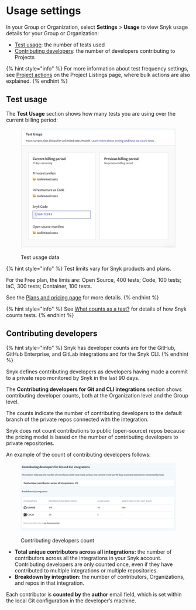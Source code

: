 # Usage settings

In your Group or Organization, select **Settings** > **Usage** to view Snyk usage details for your Group or Organization:

* [Test usage](usage-settings.md#test-usage): the number of tests used
* [Contributing developers](usage-settings.md#contributing-developers): the number of developers contributing to Projects

{% hint style="info" %}
For more information about test frequency settings, see [Project actions](../snyk-projects/#project-actions-on-the-project-listing-page) on the Project Listings page, where bulk actions are also explained.
{% endhint %}

## Test usage

The **Test Usage** section shows how many tests you are using over the current billing period:

<div align="left"><figure><img src="../../.gitbook/assets/test-usage.png" alt="Test usage data" width="563"><figcaption><p>Test usage data</p></figcaption></figure></div>

{% hint style="info" %}
Test limits vary for Snyk products and plans.

For the Free plan, the limis are: Open Source, 400 tests; Code, 100 tests; IaC, 300 tests; Container, 100 tests.

See the [Plans and pricing page](https://snyk.io/plans/) for more details.
{% endhint %}

{% hint style="info" %}
See [What counts as a test?](../../working-with-snyk/what-counts-as-a-test.md) for details of how Snyk counts tests.
{% endhint %}

## Contributing developers

{% hint style="info" %}
Snyk has developer counts are for the GitHub, GitHub Enterprise, and GitLab integrations and for the Snyk CLI.
{% endhint %}

Snyk defines contributing developers as developers having made a commit to a private repo monitored by Snyk in the last 90 days.

The **Contributing developers for Git and CLI integrations** section shows contributing developer counts, both at the Organization level and the Group level.

The counts indicate the number of contributing developers to the default branch of the private repos connected with the integration.

Snyk does not count contributions to public (open-source) repos because the pricing model is based on the number of contributing developers to private repositories.

An example of the count of contributing developers follows:

<figure><img src="../../.gitbook/assets/image__10_.png" alt="Contributing developers count"><figcaption><p>Contributing developers count</p></figcaption></figure>

* **Total unique contributors across all integrations:** the number of contributors across all the integrations in your Snyk account. Contributing developers are only counted once, even if they have contributed to multiple integrations or multiple repositories.
* **Breakdown by integration**: the number of contributors, Organizations, and repos in that integration.

Each contributor is **counted by** the **author** email field, which is set within the local Git configuration in the developer’s machine.

###

